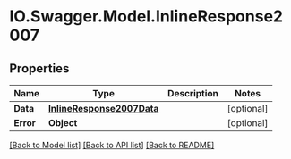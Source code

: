 # IO.Swagger.Model.InlineResponse2007
## Properties

Name | Type | Description | Notes
------------ | ------------- | ------------- | -------------
**Data** | [**InlineResponse2007Data**](InlineResponse2007Data.md) |  | [optional] 
**Error** | **Object** |  | [optional] 

[[Back to Model list]](../README.md#documentation-for-models) [[Back to API list]](../README.md#documentation-for-api-endpoints) [[Back to README]](../README.md)

